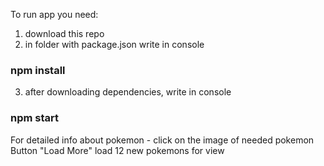 To run app you need:
 1) download this repo
 2) in folder with package.json write in console 
 ### npm install
 3) after downloading dependencies, write in console
 ### npm start
 
For detailed info about pokemon - click on the image of needed pokemon
Button "Load More" load 12 new pokemons for view
